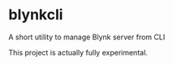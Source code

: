 # blynkcli

A short utility to manage Blynk server from CLI

This project is actually fully experimental.
